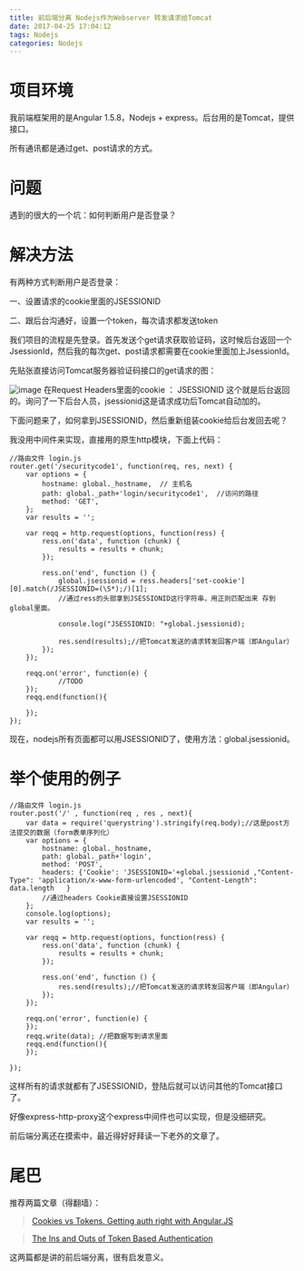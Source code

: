```yaml
---
title: 前后端分离 Nodejs作为Webserver 转发请求给Tomcat
date: 2017-04-25 17:04:12
tags: Nodejs
categories: Nodejs
---
```

# 项目环境
我前端框架用的是Angular 1.5.8，Nodejs + express。后台用的是Tomcat，提供接口。

所有通讯都是通过get、post请求的方式。 

# 问题
遇到的很大的一个坑：如何判断用户是否登录？

# 解决方法
有两种方式判断用户是否登录：

一、设置请求的cookie里面的JSESSIONID 

二、跟后台沟通好，设置一个token，每次请求都发送token

我们项目的流程是先登录。首先发送个get请求获取验证码，这时候后台返回一个JsessionId，然后我的每次get、post请求都需要在cookie里面加上JsessionId。

先贴张直接访问Tomcat服务器验证码接口的get请求的图：

![image](http://oop1po68r.bkt.clouddn.com/nodejs-1.png)
在Request Headers里面的cookie ： JSESSIONID  这个就是后台返回的。询问了一下后台人员，jsessionid这是请求成功后Tomcat自动加的。

下面问题来了，如何拿到JSESSIONID，然后重新组装cookie给后台发回去呢？

我没用中间件来实现，直接用的原生http模块，下面上代码：

```
//路由文件 login.js
router.get('/securitycode1', function(req, res, next) {
	var options = { 
	    hostname: global._hostname,  // 主机名
	    path: global._path+'login/securitycode1',  //访问的路径
	    method: 'GET', 
	};
	var results = ''; 

	var reqq = http.request(options, function(ress) {
	    ress.on('data', function (chunk) {
	        results = results + chunk;
	    }); 
	    
	    ress.on('end', function () {
	        global.jsessionid = ress.headers['set-cookie'][0].match(/JSESSIONID=(\S*);/)[1];
	        //通过ress的头部拿到JSESSIONID这行字符串，用正则匹配出来 存到global里面。
	        
	        console.log("JSESSIONID: "+global.jsessionid);

	        res.send(results);//把Tomcat发送的请求转发回客户端（即Angular）
	    }); 
	});

	reqq.on('error', function(e) {
	        //TODO
	});
	reqq.end(function(){

	});
});
```
现在，nodejs所有页面都可以用JSESSIONID了，使用方法：global.jsessionid。

# 举个使用的例子

```
//路由文件 login.js
router.post('/' , function(req , res , next){
	var data = require('querystring').stringify(req.body);//这是post方法提交的数据（form表单序列化）
	var options = { 
	    hostname: global._hostname,
	    path: global._path+'login',
	    method: 'POST',
	    headers: {'Cookie': 'JSESSIONID='+global.jsessionid ,"Content-Type": 'application/x-www-form-urlencoded', "Content-Length": data.length   }
	    //通过headers Cookie直接设置JSESSIONID
	};
	console.log(options);
	var results = ''; 

	var reqq = http.request(options, function(ress) {
	    ress.on('data', function (chunk) {
	        results = results + chunk;
	    }); 
	    
	    ress.on('end', function () {
	        res.send(results);//把Tomcat发送的请求转发回客户端（即Angular）
	    }); 
	});

	reqq.on('error', function(e) {
	});
	reqq.write(data); //把数据写到请求里面
	reqq.end(function(){
	});

});
```
这样所有的请求就都有了JSESSIONID，登陆后就可以访问其他的Tomcat接口了。

好像express-http-proxy这个express中间件也可以实现，但是没细研究。

前后端分离还在摸索中，最近得好好拜读一下老外的文章了。

# 尾巴

推荐两篇文章（得翻墙）：

> [Cookies vs Tokens. Getting auth right with Angular.JS](https://auth0.com/blog/angularjs-authentication-with-cookies-vs-token/)

> [The Ins and Outs of Token Based Authentication](https://scotch.io/tutorials/the-ins-and-outs-of-token-based-authentication)

这两篇都是讲的前后端分离，很有启发意义。